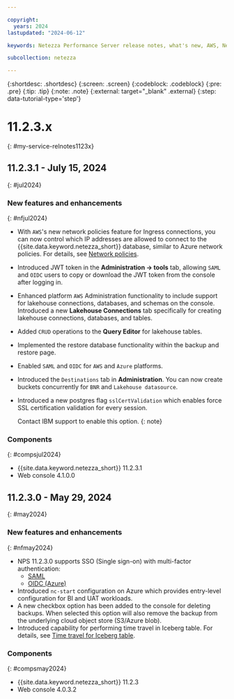 ```yaml
---

copyright:
  years: 2024
lastupdated: "2024-06-12"

keywords: Netezza Performance Server release notes, what's new, AWS, Netezza on AWS

subcollection: netezza

---
```


{:shortdesc: .shortdesc}
{:screen: .screen}
{:codeblock: .codeblock}
{:pre: .pre}
{:tip: .tip}
{:note: .note}
{:external: target="_blank" .external}
{:step: data-tutorial-type='step'}

# 11.2.3.x
{: #my-service-relnotes1123x}

## 11.2.3.1 - July 15, 2024
{: #jul2024}

### New features and enhancements
{: #nfjul2024}

- With `AWS`'s new network policies feature for Ingress connections, you can now control which IP addresses are allowed to connect to the {{site.data.keyword.netezza_short}} database, similar to Azure network policies. For details, see [Network policies](/docs/netezza?topic=netezza-network-policies#aws_nw_policy).
- Introduced JWT token in the **Administration -> tools** tab, allowing `SAML` and `OIDC` users to copy or download the JWT token from the console after logging in.
- Enhanced platform `AWS` Administration functionality to include support for lakehouse connections, databases, and schemas on the console. Introduced a new **Lakehouse Connections** tab specifically for creating lakehouse connections, databases, and tables.
- Added `CRUD` operations to the **Query Editor** for lakehouse tables.
- Implemented the restore database functionality within the backup and restore page.
- Enabled `SAML` and `OIDC` for `AWS` and `Azure` platforms.
- Introduced the `Destinations` tab in **Administration**. You can now create buckets concurrently for `BNR` and `Lakehouse datasource`.
- Introduced a new postgres flag `sslCertValidation` which enables force SSL certification validation for every session.

    Contact IBM support to enable this option.
    {: note}

### Components
{: #compsjul2024}

- {{site.data.keyword.netezza_short}} 11.2.3.1
- Web console 4.1.0.0


## 11.2.3.0 - May 29, 2024
{: #may2024}

### New features and enhancements
{: #nfmay2024}

- NPS 11.2.3.0 supports SSO (Single sign-on) with multi-factor authentication:
    - [SAML](/docs/netezza?topic=netezza-samloverview)
    - [OIDC (Azure)](/docs/netezza?topic=netezza-oidcoverview)
- Introduced `nc-start` configuration on Azure which provides entry-level configuration for BI and UAT workloads.
- A new checkbox option has been added to the console for deleting backups. When selected this option will also remove the backup from the underlying cloud object store (S3/Azure blob).
- Introduced capability for performing time travel in Iceberg table. For details, see [Time travel for Iceberg table](/docs/netezza?topic=netezza-timetravel_watsonxdata).

### Components
{: #compsmay2024}

- {{site.data.keyword.netezza_short}} 11.2.3
- Web console 4.0.3.2
